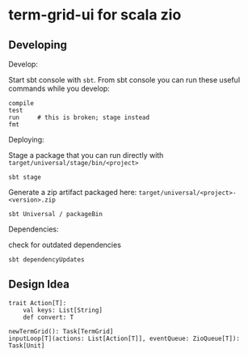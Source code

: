 term-grid-ui for scala zio
==========================

Developing
----------

Develop:

Start sbt console with `sbt`.
From sbt console you can run these useful commands while you develop:

    compile
    test
    run     # this is broken; stage instead
    fmt

Deploying:

Stage a package that you can run
directly with `target/universal/stage/bin/<project>`

    sbt stage

Generate a zip artifact
packaged here: `target/universal/<project>-<version>.zip`

    sbt Universal / packageBin

Dependencies:

check for outdated dependencies

    sbt dependencyUpdates


Design Idea
-----------

```
trait Action[T]:
    val keys: List[String]
    def convert: T

newTermGrid(): Task[TermGrid]
inputLoop[T](actions: List[Action[T]], eventQueue: ZioQueue[T]): Task[Unit]
```
